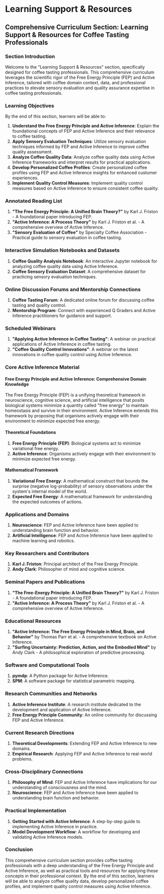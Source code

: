 # Learning Support & Resources

## Comprehensive Curriculum Section: Learning Support & Resources for Coffee Tasting Professionals

### Section Introduction

Welcome to the "Learning Support & Resources" section, specifically designed for coffee tasting professionals. This comprehensive curriculum leverages the scientific rigor of the Free Energy Principle (FEP) and Active Inference, tailored with coffee domain context, data, and professional practices to elevate sensory evaluation and quality assurance expertise in coffee tasting professionals.

### Learning Objectives

By the end of this section, learners will be able to:

1. **Understand the Free Energy Principle and Active Inference**: Explain the foundational concepts of FEP and Active Inference and their relevance to coffee tasting.
2. **Apply Sensory Evaluation Techniques**: Utilize sensory evaluation techniques informed by FEP and Active Inference to improve coffee quality assessment.
3. **Analyze Coffee Quality Data**: Analyze coffee quality data using Active Inference frameworks and interpret results for practical applications.
4. **Develop Personalized Coffee Profiles**: Create personalized coffee profiles using FEP and Active Inference insights for enhanced customer experiences.
5. **Implement Quality Control Measures**: Implement quality control measures based on Active Inference to ensure consistent coffee quality.

### Annotated Reading List

1. **"The Free Energy Principle: A Unified Brain Theory?"** by Karl J. Friston - A foundational paper introducing FEP.
2. **"Active Inference: A Process Theory"** by Karl J. Friston et al. - A comprehensive overview of Active Inference.
3. **"Sensory Evaluation of Coffee"** by Specialty Coffee Association - Practical guide to sensory evaluation in coffee tasting.

### Interactive Simulation Notebooks and Datasets

1. **Coffee Quality Analysis Notebook**: An interactive Jupyter notebook for analyzing coffee quality data using Active Inference.
2. **Coffee Sensory Evaluation Dataset**: A comprehensive dataset for practicing sensory evaluation techniques.

### Online Discussion Forums and Mentorship Connections

1. **Coffee Tasting Forum**: A dedicated online forum for discussing coffee tasting and quality control.
2. **Mentorship Program**: Connect with experienced Q Graders and Active Inference practitioners for guidance and support.

### Scheduled Webinars

1. **"Applying Active Inference in Coffee Tasting"**: A webinar on practical applications of Active Inference in coffee tasting.
2. **"Coffee Quality Control Innovations"**: A webinar on the latest innovations in coffee quality control using Active Inference.

### Core Active Inference Material

#### Free Energy Principle and Active Inference: Comprehensive Domain Knowledge

The Free Energy Principle (FEP) is a unifying theoretical framework in neuroscience, cognitive science, and artificial intelligence that posits biological systems minimize a quantity called "free energy" to maintain homeostasis and survive in their environment. Active Inference extends this framework by proposing that organisms actively engage with their environment to minimize expected free energy.

#### Theoretical Foundations

1. **Free Energy Principle (FEP)**: Biological systems act to minimize variational free energy.
2. **Active Inference**: Organisms actively engage with their environment to minimize expected free energy.

#### Mathematical Framework

1. **Variational Free Energy**: A mathematical construct that bounds the surprise (negative log-probability) of sensory observations under the system's internal model of the world.
2. **Expected Free Energy**: A mathematical framework for understanding the expected outcomes of actions.

### Applications and Domains

1. **Neuroscience**: FEP and Active Inference have been applied to understanding brain function and behavior.
2. **Artificial Intelligence**: FEP and Active Inference have been applied to machine learning and robotics.

### Key Researchers and Contributors

1. **Karl J. Friston**: Principal architect of the Free Energy Principle.
2. **Andy Clark**: Philosopher of mind and cognitive science.

### Seminal Papers and Publications

1. **"The Free-Energy Principle: A Unified Brain Theory?"** by Karl J. Friston - A foundational paper introducing FEP.
2. **"Active Inference: A Process Theory"** by Karl J. Friston et al. - A comprehensive overview of Active Inference.

### Educational Resources

1. **"Active Inference: The Free Energy Principle in Mind, Brain, and Behavior"** by Thomas Parr et al. - A comprehensive textbook on Active Inference.
2. **"Surfing Uncertainty: Prediction, Action, and the Embodied Mind"** by Andy Clark - A philosophical exploration of predictive processing.

### Software and Computational Tools

1. **pymdp**: A Python package for Active Inference.
2. **SPM**: A software package for statistical parametric mapping.

### Research Communities and Networks

1. **Active Inference Institute**: A research institute dedicated to the development and application of Active Inference.
2. **Free Energy Principle Community**: An online community for discussing FEP and Active Inference.

### Current Research Directions

1. **Theoretical Developments**: Extending FEP and Active Inference to new domains.
2. **Empirical Research**: Applying FEP and Active Inference to real-world problems.

### Cross-Disciplinary Connections

1. **Philosophy of Mind**: FEP and Active Inference have implications for our understanding of consciousness and the mind.
2. **Neuroscience**: FEP and Active Inference have been applied to understanding brain function and behavior.

### Practical Implementation

1. **Getting Started with Active Inference**: A step-by-step guide to implementing Active Inference in practice.
2. **Model Development Workflow**: A workflow for developing and validating Active Inference models.

### Conclusion

This comprehensive curriculum section provides coffee tasting professionals with a deep understanding of the Free Energy Principle and Active Inference, as well as practical tools and resources for applying these concepts in their professional context. By the end of this section, learners will be able to analyze coffee quality data, develop personalized coffee profiles, and implement quality control measures using Active Inference.